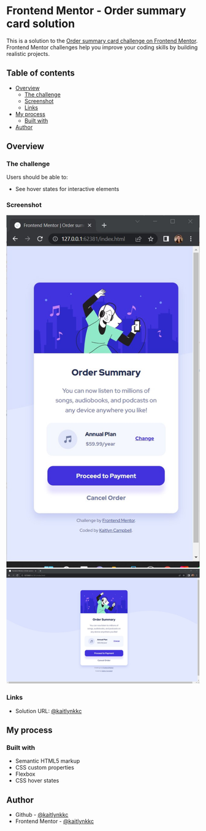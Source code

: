 # Frontend Mentor - Order summary card solution

This is a solution to the [Order summary card challenge on Frontend Mentor](https://www.frontendmentor.io/challenges/order-summary-component-QlPmajDUj). Frontend Mentor challenges help you improve your coding skills by building realistic projects. 

## Table of contents

- [Overview](#overview)
  - [The challenge](#the-challenge)
  - [Screenshot](#screenshot)
  - [Links](#links)
- [My process](#my-process)
  - [Built with](#built-with)
- [Author](#author)

## Overview

### The challenge

Users should be able to:

- See hover states for interactive elements

### Screenshot

![](./images/screenshot_mobile.jpg)
![](./images/screenshot_desktop.jpg)

### Links

- Solution URL: [@kaitlynkkc](https://github.com/kaitlynkkc/Frontend-Mentor-Order-Summary-Component)

## My process

### Built with

- Semantic HTML5 markup
- CSS custom properties
- Flexbox
- CSS hover states

## Author

- Github - [@kaitlynkkc](https://github.com/kaitlynkkc)
- Frontend Mentor - [@kaitlynkkc](https://www.frontendmentor.io/profile/kaitlynkkc)
